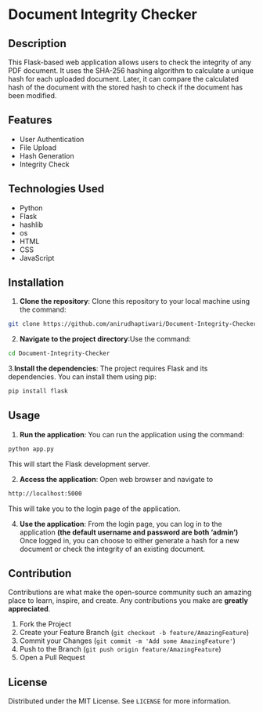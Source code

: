 # Document Integrity Checker

## Description
This Flask-based web application allows users to check the integrity of any PDF document. It uses the SHA-256 hashing algorithm to calculate a unique hash for each uploaded document. Later, it can compare the calculated hash of the document with the stored hash to check if the document has been modified.

## Features
- User Authentication
- File Upload
- Hash Generation
- Integrity Check

## Technologies Used
- Python
- Flask
- hashlib
- os
- HTML
- CSS
- JavaScript

## Installation

1. **Clone the repository**: Clone this repository to your local machine using the command:
```bash
git clone https://github.com/anirudhaptiwari/Document-Integrity-Checker.git
```

2. **Navigate to the project directory**:Use the command:
```bash
cd Document-Integrity-Checker
```
<!--3. **Create a virtual environment**: It’s a good practice to create a virtual environment for your Python projects use:
```bash
python3 -m venv env
```
4.**Activate the virtual environment**: The command to activate the virtual environment depends on your operating system:

**On Windows use**
```bash
.\env\Scripts\activate
```
**On Unix or MacOS use**
```bash
source env/bin/activate 
```                     -->
3.**Install the dependencies**: The project requires Flask and its dependencies. You can install them using pip:
```bash
pip install flask
```
## Usage

1. **Run the application**: You can run the application using the command:
```bash
python app.py
```
This will start the Flask development server.

2. **Access the application**: Open web browser and navigate to
```bash
http://localhost:5000
```
This will take you to the login page of the application.

4. **Use the application**: From the login page, you can log in to the application **(the default username and password are both ‘admin’)** Once logged in, you can choose to either generate a hash for a new document or check the integrity of an existing document.


## Contribution

Contributions are what make the open-source community such an amazing place to learn, inspire, and create. Any contributions you make are **greatly appreciated**.

1. Fork the Project
2. Create your Feature Branch (`git checkout -b feature/AmazingFeature`)
3. Commit your Changes (`git commit -m 'Add some AmazingFeature'`)
4. Push to the Branch (`git push origin feature/AmazingFeature`)
5. Open a Pull Request

## License

Distributed under the MIT License. See `LICENSE` for more information.


